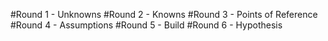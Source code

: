 #Round 1 - Unknowns
#Round 2 - Knowns
#Round 3 - Points of Reference
#Round 4 - Assumptions
#Round 5 - Build
#Round 6 - Hypothesis
